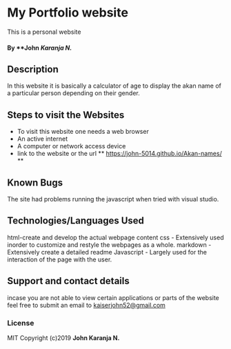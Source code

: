 # My Portfolio website
This is a personal website
#### By **John *Karanja N.*
## Description
In this website it is basically a calculator of age to display the akan name of a particular person depending on their gender.
## Steps to visit the Websites
* To visit this website one needs a web browser
* An active internet
* A computer or network access device
* link to the website or the url
** https://john-5014.github.io/Akan-names/ **

## Known Bugs
The site had problems running the javascript when tried with visual studio.
## Technologies/Languages Used
html-create and develop the actual webpage content
css - Extensively used inorder to customize and restyle the webpages as a whole.
markdown - Extensively create a detailed readme
Javascript - Largely used for the interaction of the page with the user.
## Support and contact details
incase you are not able to view certain applications or parts of the website feel free to submit an email to kaiserjohn52@gmail.com

### License
MIT
Copyright (c)2019 **John Karanja N.**
